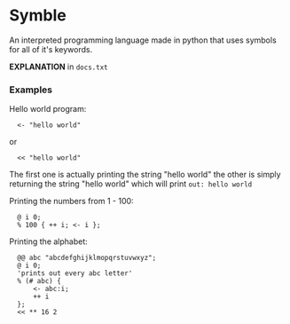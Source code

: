 # Symble
An interpreted programming language made in python that uses symbols for all of it's keywords.

**EXPLANATION** in `docs.txt`

### Examples

Hello world program:
```
  <- "hello world"
```
or
```
  << "hello world"
```
The first one is actually printing the string "hello world" the other is simply returning the string "hello world" which will print `out: hello world `

Printing the numbers from 1 - 100:
```
  @ i 0;
  % 100 { ++ i; <- i };
```

Printing the alphabet:
```
  @@ abc "abcdefghijklmopqrstuvwxyz";
  @ i 0;
  'prints out every abc letter'
  % (# abc) {
      <- abc:i;
      ++ i
  };
  << ** 16 2
```
